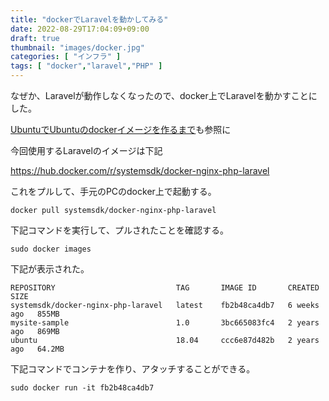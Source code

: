 ```yaml
---
title: "dockerでLaravelを動かしてみる"
date: 2022-08-29T17:04:09+09:00
draft: true
thumbnail: "images/docker.jpg"
categories: [ "インフラ" ]
tags: [ "docker","laravel","PHP" ]
---
```



なぜか、Laravelが動作しなくなったので、docker上でLaravelを動かすことにした。

[UbuntuでUbuntuのdockerイメージを作るまで](/post/startup-ubuntu-docker/)も参照に


今回使用するLaravelのイメージは下記

https://hub.docker.com/r/systemsdk/docker-nginx-php-laravel

これをプルして、手元のPCのdocker上で起動する。

    docker pull systemsdk/docker-nginx-php-laravel


下記コマンドを実行して、プルされたことを確認する。

    sudo docker images

下記が表示された。

    REPOSITORY                           TAG       IMAGE ID       CREATED       SIZE
    systemsdk/docker-nginx-php-laravel   latest    fb2b48ca4db7   6 weeks ago   855MB
    mysite-sample                        1.0       3bc665083fc4   2 years ago   869MB
    ubuntu                               18.04     ccc6e87d482b   2 years ago   64.2MB

下記コマンドでコンテナを作り、アタッチすることができる。

    sudo docker run -it fb2b48ca4db7


